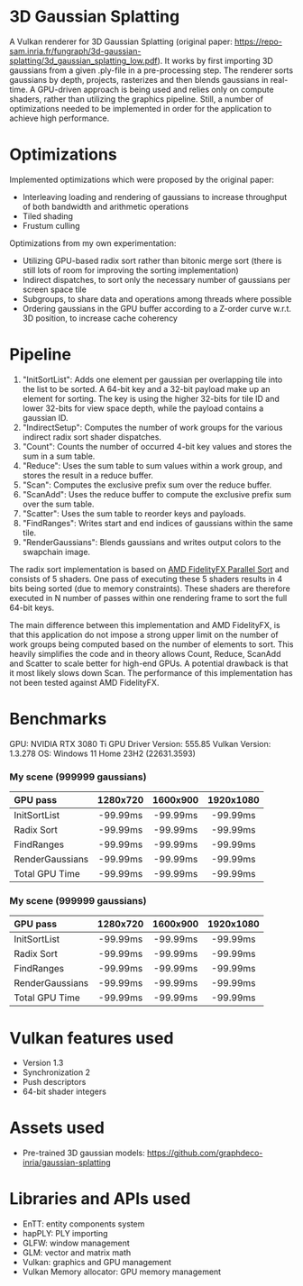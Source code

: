 # 3D Gaussian Splatting
A Vulkan renderer for 3D Gaussian Splatting (original paper: https://repo-sam.inria.fr/fungraph/3d-gaussian-splatting/3d_gaussian_splatting_low.pdf). It works by first importing 3D gaussians from a given .ply-file in a pre-processing step. The renderer sorts gaussians by depth, projects, rasterizes and then blends gaussians in real-time. A GPU-driven approach is being used and relies only on compute shaders, rather than utilizing the graphics pipeline. Still, a number of optimizations needed to be implemented in order for the application to achieve high performance.

# Optimizations
Implemented optimizations which were proposed by the original paper:
* Interleaving loading and rendering of gaussians to increase throughput of both bandwidth and arithmetic operations
* Tiled shading
* Frustum culling

Optimizations from my own experimentation:
* Utilizing GPU-based radix sort rather than bitonic merge sort (there is still lots of room for improving the sorting implementation)
* Indirect dispatches, to sort only the necessary number of gaussians per screen space tile
* Subgroups, to share data and operations among threads where possible
* Ordering gaussians in the GPU buffer according to a Z-order curve w.r.t. 3D position, to increase cache coherency

# Pipeline

1. "InitSortList": Adds one element per gaussian per overlapping tile into the list to be sorted. A 64-bit key and a 32-bit payload make up an element for sorting. The key is using the higher 32-bits for tile ID and lower 32-bits for view space depth, while the payload contains a gaussian ID.
2. "IndirectSetup": Computes the number of work groups for the various indirect radix sort shader dispatches.
3. "Count": Counts the number of occurred 4-bit key values and stores the sum in a sum table.
4. "Reduce": Uses the sum table to sum values within a work group, and stores the result in a reduce buffer.
5. "Scan": Computes the exclusive prefix sum over the reduce buffer.
6. "ScanAdd": Uses the reduce buffer to compute the exclusive prefix sum over the sum table.
7. "Scatter": Uses the sum table to reorder keys and payloads.
8. "FindRanges": Writes start and end indices of gaussians within the same tile.
9. "RenderGaussians": Blends gaussians and writes output colors to the swapchain image.

The radix sort implementation is based on [AMD FidelityFX Parallel Sort](https://github.com/GPUOpen-LibrariesAndSDKs/FidelityFX-SDK/blob/main/docs/samples/parallel-sort.md) and consists of 5 shaders. One pass of executing these 5 shaders results in 4 bits being sorted (due to memory constraints). These shaders are therefore executed in N number of passes within one rendering frame to sort the full 64-bit keys.

The main difference between this implementation and AMD FidelityFX, is that this application do not impose a strong upper limit on the number of work groups being computed based on the number of elements to sort. This heavily simplifies the code and in theory allows Count, Reduce, ScanAdd and Scatter to scale better for high-end GPUs. A potential drawback is that it most likely slows down Scan. The performance of this implementation has not been tested against AMD FidelityFX.

# Benchmarks

GPU: NVIDIA RTX 3080 Ti
GPU Driver Version: 555.85
Vulkan Version: 1.3.278
OS: Windows 11 Home 23H2 (22631.3593)

### My scene (999999 gaussians)
| GPU pass | 1280x720 | 1600x900 | 1920x1080 |
| :--- | :---:  | :---: | :---: |
| InitSortList | -99.99ms | -99.99ms | -99.99ms |
| Radix Sort | -99.99ms | -99.99ms | -99.99ms |
| FindRanges | -99.99ms | -99.99ms | -99.99ms |
| RenderGaussians | -99.99ms | -99.99ms | -99.99ms |
| Total GPU Time | -99.99ms | -99.99ms | -99.99ms |

### My scene (999999 gaussians)
| GPU pass | 1280x720 | 1600x900 | 1920x1080 |
| :--- | :---:  | :---: | :---: |
| InitSortList | -99.99ms | -99.99ms | -99.99ms |
| Radix Sort | -99.99ms | -99.99ms | -99.99ms |
| FindRanges | -99.99ms | -99.99ms | -99.99ms |
| RenderGaussians | -99.99ms | -99.99ms | -99.99ms |
| Total GPU Time | -99.99ms | -99.99ms | -99.99ms |

# Vulkan features used
* Version 1.3
* Synchronization 2
* Push descriptors
* 64-bit shader integers

# Assets used
* Pre-trained 3D gaussian models: https://github.com/graphdeco-inria/gaussian-splatting

# Libraries and APIs used
* EnTT: entity components system
* hapPLY: PLY importing
* GLFW: window management
* GLM: vector and matrix math
* Vulkan: graphics and GPU management
* Vulkan Memory allocator: GPU memory management
